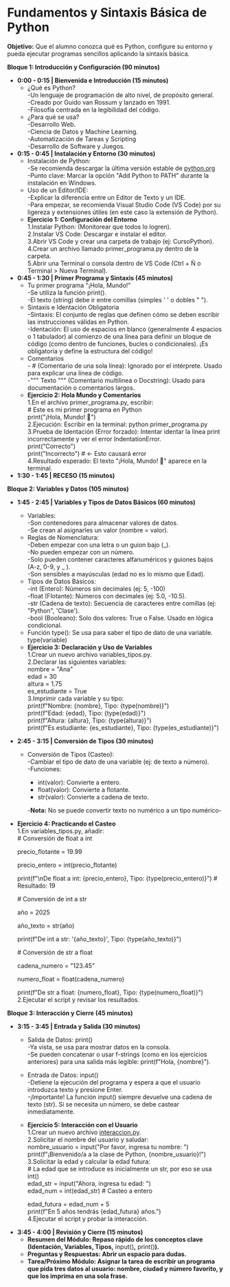# Fundamentos y Sintaxis Básica de Python

**Objetivo:** Que el alumno conozca qué es Python, configure su entorno y pueda ejecutar programas sencillos aplicando la sintaxis básica.

**Bloque 1: Introducción y Configuración (90 minutos)**

* **0:00 \- 0:15 | Bienvenida e Introducción (15 minutos)**  
  * ¿Qué es Python?  
    \-Un lenguaje de programación de alto nivel, de propósito general.  
    \-Creado por Guido van Rossum y lanzado en 1991\.  
    \-Filosofía centrada en la legibilidad del código.  
  * ¿Para qué se usa?  
    \-Desarrollo Web.  
    \-Ciencia de Datos y Machine Learning.  
    \-Automatización de Tareas y Scripting  
    \-Desarrollo de Software y Juegos.  
* **0:15 \- 0:45 | Instalación y Entorno (30 minutos)**  
  * Instalación de Python:  
    \-Se recomienda descargar la última versión estable de [python.org](http://python.org)  
    \-Punto clave: Marcar la opción "Add Python to PATH" durante la instalación en Windows.  
  * Uso de un Editor/IDE:  
    \-Explicar la diferencia entre un Editor de Texto y un IDE.  
    \-Para empezar, se recomienda Visual Studio Code (VS Code) por su ligereza y extensiones útiles (en este caso la extensión de Python).  
  * **Ejercicio 1: Configuración del Entorno**  
    1.Instalar Python: (Monitorear que todos lo logren).  
    2.Instalar VS Code: Descargar e instalar el editor.  
    3.Abrir VS Code y crear una carpeta de trabajo (ej: CursoPython).  
    4.Crear un archivo llamado primer\_programa.py dentro de la carpeta.  
    5.Abrir una Terminal o consola dentro de VS Code (Ctrl \+ Ñ o Terminal \> Nueva Terminal).  
* **0:45 \- 1:30 | Primer Programa y Sintaxis (45 minutos)**  
  * Tu primer programa "¡Hola, Mundo\!"  
    \-Se utiliza la función print().  
    \-El texto (string) debe ir entre comillas (simples ' ' o dobles " ").  
  * Sintaxis e Identación Obligatoria  
    \-Sintaxis: El conjunto de reglas que definen cómo se deben escribir las instrucciones válidas en Python.  
    \-Identación: El uso de espacios en blanco (generalmente 4 espacios o 1 tabulador) al comienzo de una línea para definir un bloque de código (como dentro de funciones, bucles o condicionales). ¡Es obligatoria y define la estructura del código\!  
  * Comentarios  
    \- \# (Comentario de una sola línea): Ignorado por el intérprete. Usado para explicar una línea de código.  
    \-""" Texto """ (Comentario multilinea o Docstring): Usado para documentación o comentarios largos.  
  * **Ejercicio 2: Hola Mundo y Comentarios**  
    1.En el archivo primer\_programa.py, escribir:  
    \# Este es mi primer programa en Python  
    print("¡Hola, Mundo\! 👋")  
    2.Ejecución: Escribir en la terminal: python primer\_programa.py  
    3.Prueba de Identación (Error forzado): Intentar identar la línea print incorrectamente y ver el error IndentationError.  
    print("Correcto")  
        print("Incorrecto") \# \<- Esto causará error  
    4.Resultado esperado: El texto "¡Hola, Mundo\! 👋" aparece en la terminal.  
* **1:30 \- 1:45 | RECESO (15 minutos)**

**Bloque 2: Variables y Datos (105 minutos)**

* **1:45 \- 2:45 | Variables y Tipos de Datos Básicos (60 minutos)**  
  * Variables:  
    \-Son contenedores para almacenar valores de datos.  
    \-Se crean al asignarles un valor (nombre \= valor).  
  * Reglas de Nomenclatura:  
    \-Deben empezar con una letra o un guion bajo (\_).  
    \-No pueden empezar con un número.  
    \-Solo pueden contener caracteres alfanuméricos y guiones bajos (A-z, 0-9, y \_ ).  
    \-Son sensibles a mayúsculas (edad no es lo mismo que Edad).  
  * Tipos de Datos Básicos:  
    \-int (Entero): Números sin decimales (ej: 5, \-100)  
    \-float (Flotante): Números con decimales (ej: 5.0, \-10.5).  
    \-str (Cadena de texto): Secuencia de caracteres entre comillas (ej: "Python", 'Clase').  
    \-bool (Booleano): Solo dos valores: True o False. Usado en lógica condicional.  
  * Función type(): Se usa para saber el tipo de dato de una variable. type(variable)  
  * **Ejercicio 3: Declaración y Uso de Variables**  
    1.Crear un nuevo archivo variables\_tipos.py.  
    2.Declarar las siguientes variables:  
    nombre \= "Ana"  
    edad \= 30  
    altura \= 1.75  
    es\_estudiante \= True   
    3.Imprimir cada variable y su tipo:  
    print(f"Nombre: {nombre}, Tipo: {type(nombre)}")  
    print(f"Edad: {edad}, Tipo: {type(edad)}")  
    print(f"Altura: {altura}, Tipo: {type(altura)}")  
    print(f"Es estudiante: {es\_estudiante}, Tipo: {type(es\_estudiante)}")  
      
* **2:45 \- 3:15 | Conversión de Tipos (30 minutos)**  
  * Conversión de Tipos (Casteo):  
    \-Cambiar el tipo de dato de una variable (ej: de texto a número).  
    \-Funciones:  
    * int(valor): Convierte a entero.  
    * float(valor): Convierte a flotante.  
    * str(valor): Convierte a cadena de texto.

    \-**Nota:** No se puede convertir texto no numérico a un tipo numérico\-

* **Ejercicio 4: Practicando el Casteo**  
  1.En variables\_tipos.py, añadir:  
  \# Conversión de float a int

  precio\_flotante \= 19.99

  precio\_entero \= int(precio\_flotante)

  print(f"\\nDe float a int: {precio\_entero}, Tipo: {type(precio\_entero)}") \# Resultado: 19


  \# Conversión de int a str

  año \= 2025

  año\_texto \= str(año)

  print(f"De int a str: '{año\_texto}', Tipo: {type(año\_texto)}")


  \# Conversión de str a float

  cadena\_numero \= "123.45"

  numero\_float \= float(cadena\_numero)

  print(f"De str a float: {numero\_float}, Tipo: {type(numero\_float)}")  
  2.Ejecutar el script y revisar los resultados.

**Bloque 3: Interacción y Cierre (45 minutos)**

* **3:15 \- 3:45 | Entrada y Salida (30 minutos)**  
  * Salida de Datos: print()  
    \-Ya vista, se usa para mostrar datos en la consola.  
    \-Se pueden concatenar o usar f-strings (como en los ejercicios anteriores) para una salida más legible: print(f"Hola, {nombre}").  
  * Entrada de Datos: input()  
    \-Detiene la ejecución del programa y espera a que el usuario introduzca texto y presione Enter.  
    \-¡Importante\! La función input() siempre devuelve una cadena de texto (str). Si se necesita un número, se debe castear inmediatamente.  
  * **Ejercicio 5: Interacción con el Usuario**  
    1.Crear un nuevo archivo [interaccion.py](http://interaccion.py).  
    2.Solicitar el nombre del usuario y saludar:  
    nombre\_usuario \= input("Por favor, ingresa tu nombre: ")  
    print(f"¡Bienvenido/a a la clase de Python, {nombre\_usuario}\!")  
    3.Solicitar la edad y calcular la edad futura:  
    \# La edad que se introduce es inicialmente un str, por eso se usa int()  
    edad\_str \= input("Ahora, ingresa tu edad: ")  
    edad\_num \= int(edad\_str) \# Casteo a entero  
      
    edad\_futura \= edad\_num \+ 5  
    print(f"En 5 años tendrás {edad\_futura} años.")  
    4.Ejecutar el script y probar la interacción.  
* **3:45 \- 4:00 | Revisión y Cierre (15 minutos)**  
  * **Resumen del Módulo: Repaso rápido de los conceptos clave (Identación, Variables, Tipos,** input()**,** print()**).**  
  * **Preguntas y Respuestas: Abrir un espacio para dudas.**  
  * **Tarea/Próximo Módulo: Asignar la tarea de escribir un programa que pida tres datos al usuario: nombre, ciudad y número favorito, y que los imprima en una sola frase.**